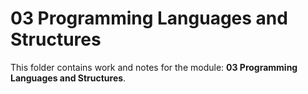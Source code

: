 # 03 Programming Languages and Structures

This folder contains work and notes for the module: **03 Programming Languages and Structures**.
